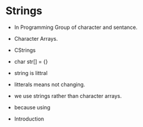 # Strings 
- In Programming Group of character and sentance.
- Character Arrays.
- CStrings
- char str[] = {}
- string is littral 
- litterals means not changing.

- we use strings rather than character arrays. 
- because using
- Introduction